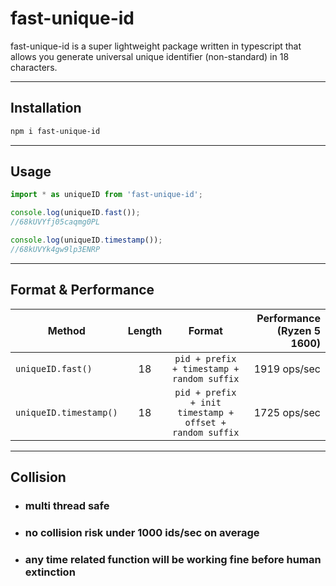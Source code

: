 # fast-unique-id

fast-unique-id is a super lightweight package written in typescript that allows you generate universal unique identifier (non-standard) in 18 characters.

---

## Installation

```sh
npm i fast-unique-id
```

---

## Usage

```js
import * as uniqueID from 'fast-unique-id';

console.log(uniqueID.fast());
//68kUVYfj05caqmg0PL

console.log(uniqueID.timestamp());
//68kUVYk4gw9lp3ENRP
```
---

## Format & Performance

|Method|Length|Format|Performance (Ryzen 5 1600)
|-|:-:|:-:|-:|
|`uniqueID.fast()`|18| `pid + prefix + timestamp + random suffix`|1919 ops/sec|
|`uniqueID.timestamp()`|18|`pid + prefix + init timestamp + offset + random suffix`|1725 ops/sec|

---

## Collision
- ### multi thread safe
- ### no collision risk under **1000 ids/sec** on average
- ### any time related function will be working fine before human extinction
